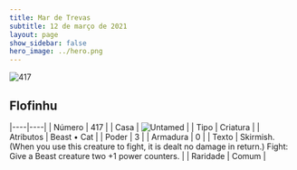 ```yaml
---
title: Mar de Trevas
subtitle: 12 de março de 2021
layout: page
show_sidebar: false
hero_image: ../hero.png
---
```


![417](https://cdn.keyforgegame.com/media/card_front/en/496_417_MWQWHJ42758C_en.png)

## Flofinhu

|----|----|
| Número | 417 |
| Casa | ![Untamed](https://archonarcana.com/images/thumb/b/bd/Untamed.png/22px-Untamed.png "Indomados") |
| Tipo | Criatura |
| Atributos | Beast • Cat |
| Poder | 3 |
| Armadura | 0 |
| Texto | Skirmish. (When you use this creature to fight, it is dealt no damage in return.)  Fight: Give a Beast creature two +1 power counters. |
| Raridade | Comum |

